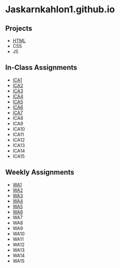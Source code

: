 # Jaskarnkahlon1.github.io

## Projects

- [HTML](https://jaskarnkahlon1.github.io/html-midterm/page1.html)
- CSS
- JS

## In-Class Assignments
- [ICA1](https://github.com/JaskarnKahlon1/Jaskarnkahlon1.github.io/blob/main/ica/Copy%20of%20ICA1%20--%20How%20to%20Search.pdf)
- [ICA2](https://jaskarnkahlon1.github.io/ica/ica2/Copy%20of%20ICA2%20--%20Exploring%20Directory%20Structures%20(Week%202).pdf)
- [ICA3](https://github.com/JaskarnKahlon1/Jaskarnkahlon1.github.io/tree/main/ica/ica3)
- [ICA4](Jaskarnkahlon1.github.io/ica/ica4/ica4.html)
- [ICA5](Jaskarnkahlon1.github.io/ica/ica5/ica5.html)
- [ICA6](Jaskarnkahlon1.github.io/ica/ica6/ica6-part1.html)
- [ICA7](Jaskarnkahlon1.github.io/ica/ica7/ica7.html)
- ICA8
- ICA9
- ICA10
- ICA11
- ICA12
- ICA13
- ICA14
- ICA15

## Weekly Assignments
- [WA1](https://jaskarnkahlon1.github.io/wa/wa1.html)
- [WA2](https://jaskarnkahlon1.github.io/wa/wa2.html)
- [WA3](https://jaskarnkahlon1.github.io/wa/wa3.html)
- [WA4](https://jaskarnkahlon1.github.io/wa/wa4/index.html)
- [WA5](https://jaskarnkahlon1.github.io/wa/wa5.html)
- [WA6](https://jaskarnkahlon1.github.io/wa/wa6/index.html)
- WA7
- WA8
- WA9
- WA10
- WA11
- WA12
- WA13
- WA14
- WA15
